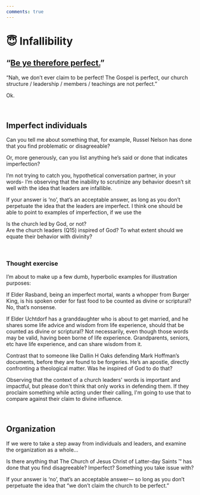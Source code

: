 ```yaml
---
comments: true
---
```

# 😇 Infallibility
## “[Be ye therefore perfect.](https://www.churchofjesuschrist.org/study/scriptures/nt/matt/5?lang=eng&id=p48#p48)”

“Nah, we don’t ever claim to be perfect! The Gospel is perfect, our church structure / leadership / members / teachings are not perfect.”

Ok.

&nbsp;

## Imperfect individuals
Can you tell me about something that, for example, Russel Nelson has done that you find problematic or disagreeable?

Or, more generously, can you list anything he’s said or done that indicates imperfection?

I’m not trying to catch you, hypothetical conversation partner, in your words- I’m observing that the inability to scrutinize any behavior doesn’t sit well with the idea that leaders are infallible.

If your answer is ‘no’, that’s an acceptable answer, as long as you don’t perpetuate the idea that the leaders are imperfect. I think one should be able to point to examples of imperfection, if we use the

Is the church led by God, or not?  
Are the church leaders (Q15) inspired of God? To what extent should we equate their behavior with divinity?  

&nbsp;

### Thought exercise
I’m about to make up a few dumb, hyperbolic examples for illustration purposes:

If Elder Rasband, being an imperfect mortal, wants a whopper from Burger King, is his spoken order for fast food to be counted as divine or scriptural? No, that’s nonsense.

If Elder Uchtdorf has a granddaughter who is about to get married, and he shares some life advice and wisdom from life experience, should that be counted as divine or scriptural? Not necessarily, even though those words may be valid, having been borne of life experience. Grandparents, seniors, etc have life experience, and can share wisdom from it.

Contrast that to someone like Dallin H Oaks defending Mark Hoffman’s documents, before they are found to be forgeries. He’s an apostle, directly confronting a theological matter. Was he inspired of God to do that?

Observing that the context of a church leaders' words is important and impactful, but please don't think that only works in defending them. If they proclaim something while acting under their calling, I'm going to use that to compare against their claim to divine influence.

&nbsp;

## Organization
If we were to take a step away from individuals and leaders, and examine the organization as a whole…

Is there anything that The Church of Jesus Christ of Latter-day Saints ™️ has done that you find disagreeable? Imperfect? Something you take issue with?

If your answer is ‘no’, that’s an acceptable answer— so long as you don’t perpetuate the idea that “we don’t claim the church to be perfect.”